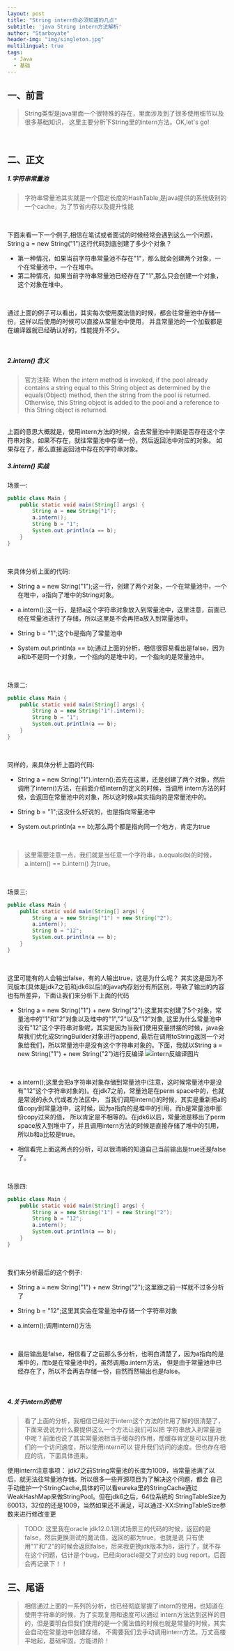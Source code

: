 ```yaml
---
layout: post
title: "String intern你必须知道的几点"
subtitle: 'java String intern方法解析'
author: "Starboyate"
header-img: "img/singleton.jpg"
multilingual: true
tags:
  - Java
  - 基础
---
```


## 一、前言
> String类型是java里面一个很特殊的存在，里面涉及到了很多使用细节以及很多基础知识，
这里主要分析下String里的intern方法。OK,let's go!

<br/>

## 二、正文
##### 1.字符串常量池
> 字符串常量池其实就是一个固定长度的HashTable,是java提供的系统级别的一个cache，为了节省内存以及提升性能

<br/>

下面来看一下一个例子,相信在笔试或者面试的时候经常会遇到这么一个问题，String a = new String("1")这行代码到底创建了多少个对象？
- 第一种情况，如果当前字符串常量池不存在"1"，那么就会创建两个对象，一个在常量池中，一个在堆中。
- 第二种情况，如果当前字符串常量池已经存在了"1",那么只会创建一个对象，这个对象在堆中。

<br/>



通过上面的例子可以看出，其实每次使用魔法值的时候，都会往常量池中存储一份，这样以后使用的时候可以直接从常量池中使用，
并且常量池的一个加载都是在编译器就已经确认好的，性能提升不少。

<br/>

##### 2.intern() 含义
> 官方注释:
When the intern method is invoked, if the pool already contains a string equal to this String object as determined by the equals(Object) method, 
then the string from the pool is returned. Otherwise, this String object is added to the pool and a reference to this String object is returned.
<br/>
上面的意思大概就是，使用intern方法的时候，会去常量池中判断是否存在这个字符串对象，如果不存在，就往常量池中存储一份，然后返回池中对应的对象。
如果存在了，那么直接返回池中存在的字符串对象。

<br/>

##### 3.intern() 实战
场景一:
```java
public class Main {
	public static void main(String[] args) {
		String a = new String("1");
		a.intern();
		String b = "1";
		System.out.println(a == b);
	}
}
```

<br/>

来具体分析上面的代码:
- String a = new String("1");这一行，创建了两个对象，一个在常量池中，一个在堆中，a指向了堆中的String对象。



- a.intern();这一行，是把a这个字符串对象放入到常量池中，这里注意，前面已经在常量池进行了存储，所以这里是不会再把a放入到常量池中。



- String b = "1";这个b是指向了常量池中



- System.out.println(a == b);通过上面的分析，相信很容易看出是false，因为a和b不是同一个对象，一个指向的是堆中的，一个指向的是常量池中。

<br/>

场景二:
```java
public class Main {
	public static void main(String[] args) {
		String a = new String("1").intern();
		String b = "1";
		System.out.println(a == b);
	}
}
```

<br/>

同样的，来具体分析上面的代码:
- String a = new String("1").intern();首先在这里，还是创建了两个对象，然后调用了intern()方法，在前面介绍intern的定义的时候，当调用
intern方法的时候，会返回在常量池中的对象，所以这时候a其实指向的是常量池中的。



- String b = "1";这没什么好说的，也是指向常量池中



- System.out.println(a == b);那么两个都是指向同一个地方，肯定为true

<br/>

> 这里需要注意一点，我们就是当任意一个字符串，a.equals(b)的时候，a.intern() == b.intern() 为true。

<br/>

场景三:
```java
public class Main {
	public static void main(String[] args) {
		String a = new String("1") + new String("2");
		a.intern();
		String b = "12";
		System.out.println(a == b);
	}
}
```

<br/>

这里可能有的人会输出false，有的人输出true，这是为什么呢？
其实这是因为不同版本(具体是jdk7之前和jdk6以后)的java内存划分有所区别，导致了输出的内容也有所差异，下面让我们来分析下上面的代码
- String a = new String("1") + new String("2");这里其实创建了5个对象，常量池中的"1"和"2"对象以及堆中的"1","2"以及"12"对象,
这里为什么常量池中没有"12"这个字符串对象呢，其实是因为当我们使用变量拼接的时候，java会帮我们优化成StringBuilder对象进行append,
最后在调用toString返回一个对象给我们，所以常量池中是没有这个字符串对象的。下面，我就以String a = new String("1") + new String("2")进行反编译
![intern反编译图片](/img/intern.png)

<br/>

- a.intern();这里会把a字符串对象存储到常量池中(注意，这时候常量池中是没有"12"这个字符串对象的)。在jdk7之前，常量池是在perm space中的，也就是常说的永久代或者方法区中，
当我们调用intern()的时候，其实是重新把a的值copy到常量池中，这时候，因为a指向的是堆中的引用，而b是常量池中那份copy过来的值，
所以肯定是不相等的。在jdk6以后，常量池是移出了perm space放入到堆中了，并且调用intern方法的时候是直接存储了堆中的引用，所以b和a比较是true。



- 相信看完上面这两点的分析，可以很清晰的知道自己当前输出是true还是false了。

<br/>

场景四:
```java
public class Main {
	public static void main(String[] args) {
		String a = new String("1") + new String("2");
		String b = "12";
		a.intern();
		System.out.println(a == b);
	}
}
```

<br/>

我们来分析最后的这个例子:
- String a = new String("1") + new String("2");这里跟之前一样就不过多分析了



- String b = "12";这里其实会在常量池中存储一个字符串对象



- a.intern();调用intern()方法

<br/>

- 最后输出是false，相信看了之前那么多分析，也明白清楚了，因为a指向的是堆中的，而b是在常量池中的，虽然调用a.intern方法，
但是由于常量池中已经存在了，所以不会再去存储一份，自然而然输出也是false。

<br/>

##### 4.关于intern的使用
> 看了上面的分析，我相信已经对于intern这个方法的作用了解的很清楚了，下面来说说为什么要提供这么一个方法让我们可以把
字符串放入到常量池中呢？前面也说了其实常量池相当于缓存的作用，那缓存肯定是可以提升我们的一个访问速度，所以使用intern可以
提升我们访问的速度。但也存在相应的坑，下面具体道来。

使用intern注意事项：
   jdk7之前String常量池的长度为1009，当常量池满了以后，就无法往常量池存储。所以很多一些开源项目为了解决这个问题，都会
自己手动维护一个StringCache,具体的可以看eureka里的StringCache通过WeakHashMap来做StringPool。但在jdk6之后，64位系统的
StringTableSize为60013，32位的还是1009，当然如果还不满足，可以通过-XX:StringTableSize参数来进行修改变更

> TODO: 这里我在oracle jdk12.0.1测试场景三的代码的时候，返回的是false，然后更换测试的魔法值，返回的都为true，也就是说
只有使用"1"和"2"的时候会返回false，后来我更换jdk版本为8，运行了，就不存在这个问题，估计是个bug，已经向oracle提交了对应的
bug report，后面会再记录下！！


## 三、尾语
>相信通过上面的一系列的分析，也已经彻底掌握了intern的使用，也知道在使用字符串的时候，为了实现复用和速度可以通过
intern方法达到这样的目的，但是要明白但我们使用的是一个魔法值的时候也就是常量的时候，其实会自动在常量池中创建存储，
不需要我们去手动调用intern方法。万丈高楼平地起，基础牢固，方能进阶！





